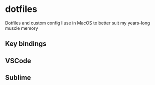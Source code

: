 # dotfiles
Dotfiles and custom config I use in MacOS to better suit my years-long muscle memory

## Key bindings

## VSCode

## Sublime
